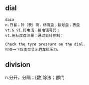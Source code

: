 ## dial
```
daɪə
n.日晷；钟（表）面，标度盘；拨号盘；表盘
vt.& vi.打电话，拨电话号码；
vt.用标度盘测量；通过表针控制；

Check the tyre pressure on the dial.
检查一下仪表盘显示的车胎压力。
```

## division
n.分开，分隔；[数]除法；部门